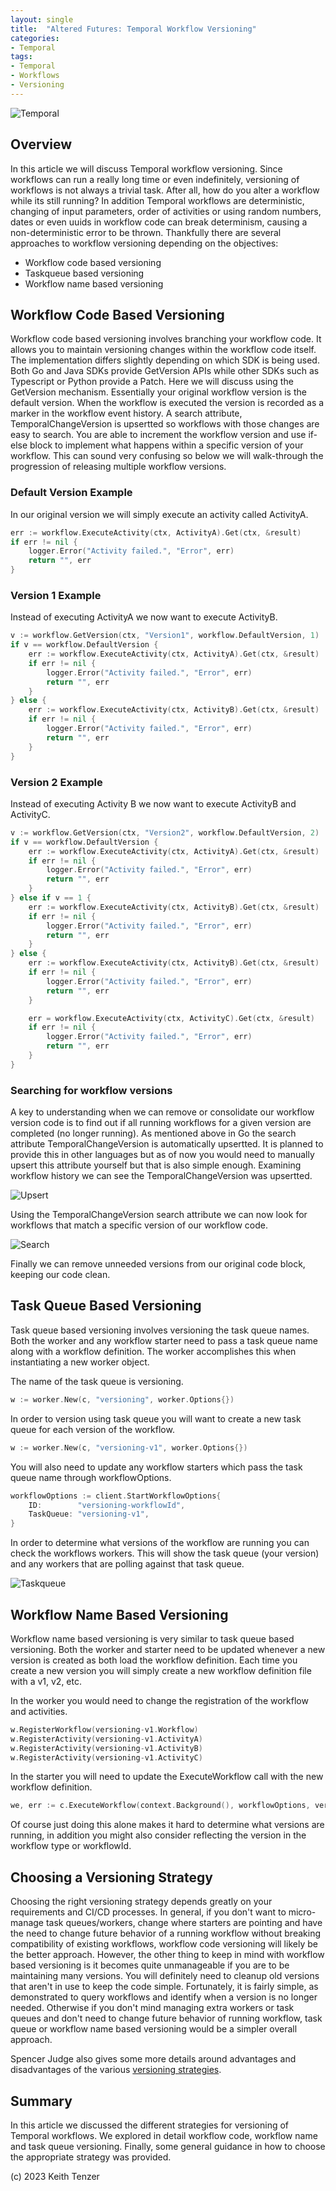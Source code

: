 ```yaml
--- 
layout: single
title:  "Altered Futures: Temporal Workflow Versioning"
categories:
- Temporal
tags:
- Temporal
- Workflows
- Versioning
---
```


![Temporal](/assets/2022-08-15/logo-temporal-with-copy.svg)
## Overview
In this article we will discuss Temporal workflow versioning. Since workflows can run a really long time or even indefinitely, versioning of workflows is not always a trivial task. After all, how do you alter a workflow while its still running?
In addition Temporal workflows are deterministic, changing of input parameters, order of activities or using random numbers, dates or even uuids in workflow code can break determinism, causing a non-deterministic error to be thrown.
Thankfully there are several approaches to workflow versioning depending on the objectives:
- Workflow code based versioning
- Taskqueue based versioning
- Workflow name based versioning

## Workflow Code Based Versioning
Workflow code based versioning involves branching your workflow code. It allows you to maintain versioning changes within the workflow code itself. The implementation differs slightly depending on which SDK is being used. Both Go and Java SDKs provide GetVersion APIs while other SDKs such as Typescript or Python provide a Patch. Here we will discuss using the GetVersion mechanism. Essentially your original workflow version is the default version. When the workflow is executed the version is recorded as a marker in the workflow event history. A search attribute, TemporalChangeVersion is upsertted so workflows with those changes are easy to search. You are able to increment the workflow version and use if-else block to implement what happens within a specific version of your workflow. This can sound very confusing so below we will walk-through the progression of releasing multiple workflow versions. 

### Default Version Example
In our original version we will simply execute an activity called ActivityA.
```go
err := workflow.ExecuteActivity(ctx, ActivityA).Get(ctx, &result)
if err != nil {
	logger.Error("Activity failed.", "Error", err)
	return "", err
}
```

### Version 1 Example
Instead of executing ActivityA we now want to execute ActivityB.
```go
v := workflow.GetVersion(ctx, "Version1", workflow.DefaultVersion, 1)
if v == workflow.DefaultVersion {
	err := workflow.ExecuteActivity(ctx, ActivityA).Get(ctx, &result)
	if err != nil {
		logger.Error("Activity failed.", "Error", err)
		return "", err
	}
} else {
	err := workflow.ExecuteActivity(ctx, ActivityB).Get(ctx, &result)
	if err != nil {
		logger.Error("Activity failed.", "Error", err)
		return "", err
	}
}
```

### Version 2 Example
Instead of executing Activity B we now want to execute ActivityB and ActivityC.
```go
v := workflow.GetVersion(ctx, "Version2", workflow.DefaultVersion, 2)
if v == workflow.DefaultVersion {
	err := workflow.ExecuteActivity(ctx, ActivityA).Get(ctx, &result)
	if err != nil {
		logger.Error("Activity failed.", "Error", err)
		return "", err
	}
} else if v == 1 {
	err := workflow.ExecuteActivity(ctx, ActivityB).Get(ctx, &result)
	if err != nil {
		logger.Error("Activity failed.", "Error", err)
		return "", err
	}
} else {
	err := workflow.ExecuteActivity(ctx, ActivityB).Get(ctx, &result)
	if err != nil {
		logger.Error("Activity failed.", "Error", err)
		return "", err
	}

	err = workflow.ExecuteActivity(ctx, ActivityC).Get(ctx, &result)
	if err != nil {
		logger.Error("Activity failed.", "Error", err)
		return "", err
	}
}
```

### Searching for workflow versions
A key to understanding when we can remove or consolidate our workflow version code is to find out if all running workflows for a given version are completed (no longer running). As mentioned above in Go the search attribute TemporalChangeVersion is automatically upsertted. It is planned to provide this in other languages but as of now you would need to manually upsert this attribute yourself but that is also simple enough.
Examining workflow history we can see the TemporalChangeVersion was upsertted.

![Upsert](/assets/2023-1-23/upsert.png)

Using the TemporalChangeVersion search attribute we can now look for workflows that match a specific version of our workflow code. 

![Search](/assets/2023-1-23/search.png)

Finally we can remove unneeded versions from our original code block, keeping our code clean.

## Task Queue Based Versioning
Task queue based versioning involves versioning the task queue names. Both the worker and any workflow starter need to pass a task queue name along with a workflow definition. The worker accomplishes this when instantiating a new worker object.

The name of the task queue is versioning. 
```go
w := worker.New(c, "versioning", worker.Options{})
```

In order to version using task queue you will want to create a new task queue for each version of the workflow.
```go
w := worker.New(c, "versioning-v1", worker.Options{})
```

You will also need to update any workflow starters which pass the task queue name through workflowOptions.
```go
workflowOptions := client.StartWorkflowOptions{
	ID:        "versioning-workflowId",
	TaskQueue: "versioning-v1",
}
```

In order to determine what versions of the workflow are running you can check the workflows workers. This will show the task queue (your version) and any workers that are polling against that task queue.

![Taskqueue](/assets/2023-1-23/taskqueue.png)

## Workflow Name Based Versioning
Workflow name based versioning is very similar to task queue based versioning. Both the worker and starter need to be updated whenever a new version is created as both load the workflow definition. Each time you create a new version you will simply create a new workflow definition file with a v1, v2, etc.

In the worker you would need to change the registration of the workflow and activities.
```go
w.RegisterWorkflow(versioning-v1.Workflow)
w.RegisterActivity(versioning-v1.ActivityA)
w.RegisterActivity(versioning-v1.ActivityB)
w.RegisterActivity(versioning-v1.ActivityC)
```	

In the starter you will need to update the ExecuteWorkflow call with the new workflow definition.
```go
we, err := c.ExecuteWorkflow(context.Background(), workflowOptions, versioning-v1.Workflow, "Temporal")
```

Of course just doing this alone makes it hard to determine what versions are running, in addition you might also consider reflecting the version in the workflow type or workflowId.

## Choosing a Versioning Strategy
Choosing the right versioning strategy depends greatly on your requirements and CI/CD processes. In general, if you don't want to micro-manage task queues/workers, change where starters are pointing and have the need to change future behavior of a running workflow without breaking compatibility of existing workflows, workflow code versioning will likely be the better approach. However, the other thing to keep in mind with workflow based versioning is it becomes quite unmanageable if you are to be maintaining many versions. You will definitely need to cleanup old versions that aren't in use to keep the code simple. Fortunately,  it is fairly simple, as demonstrated to query workflows and identify when a version is no longer needed.
Otherwise if you don't mind managing extra workers or task queues and don't need to change future behavior of running workflow, task queue or workflow name based versioning would be a simpler overall approach. 

Spencer Judge also gives some more details around advantages and disadvantages of the various [versioning strategies](https://community.temporal.io/t/workflow-versioning-strategies/6911).

## Summary
In this article we discussed the different strategies for versioning of Temporal workflows. We explored in detail workflow code, workflow name and task queue versioning. Finally, some general guidance in how to choose the appropriate strategy was provided.

(c) 2023 Keith Tenzer




